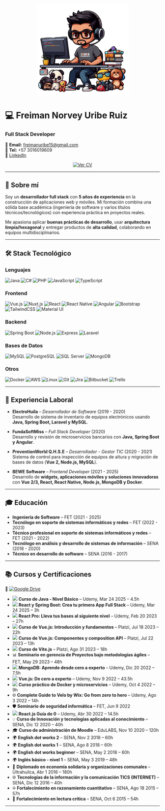 <p align="center">
  <img src="https://github.com/freiman-uribe/freiman-uribe/blob/main/assets/image-header.png" 
       alt="Developer illustration" 
       width="300"/>
</p>

# 💻 Freiman Norvey Uribe Ruiz  

### Full Stack Developer  

📧 **Email:** [freimanuribe15@gmail.com](mailto:freimanuribe15@gmail.com)  
📱 **Tel:** +57 3016019609  
🔗 [LinkedIn](https://www.linkedin.com/in/freiman-norvey-uribe-ruiz--dev)
<p align="center">
  <a href="https://github.com/freiman-uribe/freiman-uribe/blob/main/assets/Hoja_de_vida_Freiman.pdf">
    <img src="https://img.shields.io/badge/📄%20Ver%20CV-PDF-red?style=for-the-badge&logo=adobeacrobatreader" alt="Ver CV"/>
  </a>
</p>

---

## 🚀 Sobre mí  
Soy un **desarrollador full stack** con **5 años de experiencia** en la construcción de aplicaciones web y móviles. Mi formación combina una sólida base académica (ingeniería de software y varios títulos técnicos/tecnológicos) con experiencia práctica en proyectos reales.  

Me apasiona aplicar **buenas prácticas de desarrollo**, usar **arquitectura limpia/hexagonal** y entregar productos de **alta calidad**, colaborando en equipos multidisciplinarios.  

---

## 🛠️ Stack Tecnológico  

### Lenguajes  
![Java](https://img.shields.io/badge/Java-red?logo=java&logoColor=white) 
![C#](https://img.shields.io/badge/C%23-239120?logo=csharp&logoColor=white) 
![PHP](https://img.shields.io/badge/PHP-777BB4?logo=php&logoColor=white) 
![JavaScript](https://img.shields.io/badge/JavaScript-F7DF1E?logo=javascript&logoColor=black) 
![TypeScript](https://img.shields.io/badge/TypeScript-3178C6?logo=typescript&logoColor=white)  

### Frontend  
![Vue.js](https://img.shields.io/badge/Vue.js-35495E?logo=vuedotjs&logoColor=4FC08D) 
![Nuxt.js](https://img.shields.io/badge/Nuxt.js-00C58E?logo=nuxtdotjs&logoColor=white) 
![React](https://img.shields.io/badge/React-20232A?logo=react&logoColor=61DAFB) 
![React Native](https://img.shields.io/badge/React%20Native-20232A?logo=react&logoColor=61DAFB) 
![Angular](https://img.shields.io/badge/Angular-DD0031?logo=angular&logoColor=white) 
![Bootstrap](https://img.shields.io/badge/Bootstrap-563D7C?logo=bootstrap&logoColor=white) 
![TailwindCSS](https://img.shields.io/badge/TailwindCSS-38B2AC?logo=tailwind-css&logoColor=white) 
![Material UI](https://img.shields.io/badge/MUI-007FFF?logo=mui&logoColor=white)  

### Backend  
![Spring Boot](https://img.shields.io/badge/Spring%20Boot-6DB33F?logo=springboot&logoColor=white) 
![Node.js](https://img.shields.io/badge/Node.js-43853D?logo=node.js&logoColor=white) 
![Express](https://img.shields.io/badge/Express.js-000000?logo=express&logoColor=white) 
![Laravel](https://img.shields.io/badge/Laravel-FF2D20?logo=laravel&logoColor=white)  

### Bases de Datos  
![MySQL](https://img.shields.io/badge/MySQL-005C84?logo=mysql&logoColor=white) 
![PostgreSQL](https://img.shields.io/badge/PostgreSQL-316192?logo=postgresql&logoColor=white) 
![SQL Server](https://img.shields.io/badge/SQL%20Server-CC2927?logo=microsoftsqlserver&logoColor=white) 
![MongoDB](https://img.shields.io/badge/MongoDB-4EA94B?logo=mongodb&logoColor=white)  

### Otros  
![Docker](https://img.shields.io/badge/Docker-2496ED?logo=docker&logoColor=white) 
![AWS](https://img.shields.io/badge/AWS-232F3E?logo=amazonaws&logoColor=white) 
![Linux](https://img.shields.io/badge/Linux-FCC624?logo=linux&logoColor=black) 
![Git](https://img.shields.io/badge/Git-F05032?logo=git&logoColor=white) 
![Jira](https://img.shields.io/badge/Jira-0052CC?logo=jira&logoColor=white) 
![Bitbucket](https://img.shields.io/badge/Bitbucket-0052CC?logo=bitbucket&logoColor=white) 
![Trello](https://img.shields.io/badge/Trello-0052CC?logo=trello&logoColor=white)  

---

## 💼 Experiencia Laboral  

- **ElectroHuila** – *Desarrollador de Software* (2019 - 2020)  
  Desarrollo de sistema de inventario de equipos electrónicos usando **Java, Spring Boot, Laravel y MySQL**.  

- **FundaSoftMiss** – *Full Stack Developer* (2020)  
  Desarrollo y revisión de microservicios bancarios con **Java, Spring Boot y Angular**.  

- **PreventionWorld Q.H.S.E** – *Desarrollador - Gestor TIC* (2020 - 2021)  
  Sistema de control para inspección de equipos de altura y migración de bases de datos (**Vue 2, Node.js, MySQL**).  

- **BEWE Software** – *Frontend Developer* (2021 - 2025)  
  Desarrollo de **widgets, aplicaciones móviles y soluciones innovadoras** con **Vue 2/3, React, React Native, Node.js, MongoDB y Docker**.  

---

## 🎓 Educación  

- **Ingeniería de Software** – FET (2021 - 2025) 
- **Tecnólogo en soporte de sistemas informáticos y redes** – FET (2022 - 2023)  
- **Técnico profesional en soporte de sistemas informáticos y redes** – FET (2021 - 2022)  
- **Tecnólogo en análisis y desarrollo de sistemas de información** – SENA (2018 - 2020)  
- **Técnico en desarrollo de software** – SENA (2016 - 2017)  

---

## 📚 Cursos y Certificaciones  

🔗 [![Google Drive](https://img.shields.io/badge/📂%20Ver%20Certificados-Google%20Drive-blue?logo=googledrive&logoColor=white)](https://drive.google.com/drive/folders/1Og3ykGqD4SQasp8T8pD1I6Vab05DITyT?usp=drive_link)

- <img src="https://cdn.jsdelivr.net/gh/devicons/devicon/icons/java/java-original.svg" width="20"/> **Curso de Java - Nivel Básico** – Udemy, Mar 24 2025 – 4.5h  
- <img src="https://cdn.jsdelivr.net/gh/devicons/devicon/icons/spring/spring-original.svg" width="20"/> **React y Spring Boot: Crea tu primera App Full Stack** – Udemy, Mar 24 2025 – 3h  
- <img src="https://cdn.jsdelivr.net/gh/devicons/devicon/icons/react/react-original.svg" width="20"/> **React Pro: Lleva tus bases al siguiente nivel** – Udemy, Feb 20 2023 – 27h  
- <img src="https://cdn.jsdelivr.net/gh/devicons/devicon/icons/vuejs/vuejs-original.svg" width="20"/> **Curso de Vue.js: Introducción y fundamentos** – Platzi, Jul 18 2023 – 22h  
- <img src="https://cdn.jsdelivr.net/gh/devicons/devicon/icons/vuejs/vuejs-original.svg" width="20"/> **Curso de Vue.js: Componentes y composition API** – Platzi, Jul 22 2023 – 13h  
- <img src="https://cdn.jsdelivr.net/gh/devicons/devicon/icons/vitejs/vitejs-original.svg" width="20"/> **Curso de Vite.js** – Platzi, Ago 31 2023 – 18h  
- 📊 **Seminario en gerencia de Proyectos bajo metodologías ágiles** – FET, May 29 2023 – 48h  
- <img src="https://cdn.jsdelivr.net/gh/devicons/devicon/icons/mongodb/mongodb-original.svg" width="20"/> **MongoDB: Aprende desde cero a experto** – Udemy, Dic 20 2022 – 7.5h  
- <img src="https://cdn.jsdelivr.net/gh/devicons/devicon/icons/vuejs/vuejs-original.svg" width="20"/> **Vue.js: De cero a experto** – Udemy, Nov 9 2022 – 43.5h  
- <img src="https://cdn.jsdelivr.net/gh/devicons/devicon/icons/docker/docker-original.svg" width="20"/> **Curso práctico de Docker y microservicios** – Udemy, Oct 4 2022 – 9h  
- 🌐 **Complete Guide to Velo by Wix: Go from zero to hero** – Udemy, Ago 3 2022 – 14h  
- 🛡️ **Seminario de seguridad informática** – FET, Jun 9 2022  
- <img src="https://cdn.jsdelivr.net/gh/devicons/devicon/icons/react/react-original.svg" width="20"/> **React.js Guía de 0** – Udemy, Abr 30 2022 – 14.5h  
- 💡 **Curso de Innovación y tecnologías aplicadas al conocimiento** – SENA, Dic 12 2020 – 40h  
- 🎓 **Curso de administración de Moodle** – EduLABS, Nov 10 2020 – 120h  
- 🌍 **English dot works 2** – SENA, Nov 2 2018 – 60h  
- 🌍 **English dot works 1** – SENA, Ago 8 2018 – 60h  
- 🌍 **English dot works beginner** – SENA, May 2 2018 – 60h  
- 🌍 **Inglés básico - nivel 1** – SENA, May 3 2019 – 48h  
- 📘 **Diplomado en economía solidaria y organizaciones comunales** – Ultrahuilca, Abr 1 2016 – 180h  
- 🌐 **Tecnologías de la información y la comunicación TICS (INTERNET)** – SENA, Dic 12 2016 – 40h  
- ➗ **Fortalecimiento en razonamiento cuantitativo** – SENA, Ago 18 2015 – 57h  
- 📖 **Fortalecimiento en lectura crítica** – SENA, Oct 6 2015 – 54h

---
